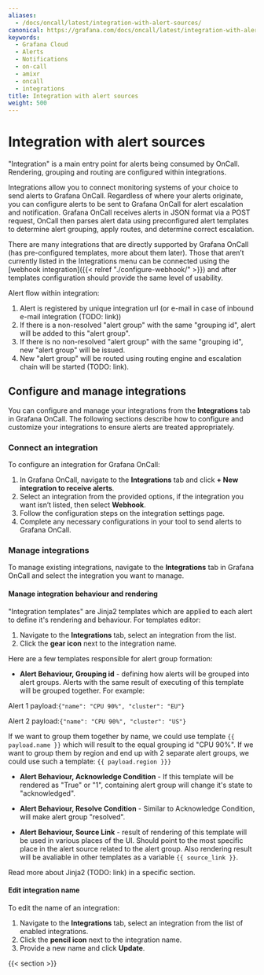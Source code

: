 ```yaml
---
aliases:
  - /docs/oncall/latest/integration-with-alert-sources/
canonical: https://grafana.com/docs/oncall/latest/integration-with-alert-sources/
keywords:
  - Grafana Cloud
  - Alerts
  - Notifications
  - on-call
  - amixr
  - oncall
  - integrations
title: Integration with alert sources
weight: 500
---
```


# Integration with alert sources

"Integration" is a main entry point for alerts being consumed by OnCall. Rendering, grouping and routing are configured within integrations.

Integrations allow you to connect monitoring systems of your choice to send alerts to Grafana OnCall. Regardless of where
your alerts originate, you can configure alerts to be sent to Grafana OnCall for alert escalation and notification.
Grafana OnCall receives alerts in JSON format via a POST request, OnCall then parses alert data using preconfigured
alert templates to determine alert grouping, apply routes, and determine correct escalation.

There are many integrations that are directly supported by Grafana OnCall (has pre-configured templates, more about them later). Those that aren’t currently listed in the
Integrations menu can be connected using the [webhook integration]({{< relref "./configure-webhook/" >}}) and after templates configuration should provide the same level of usability.

Alert flow within integration:
1. Alert is registered by unique integration url (or e-mail in case of inbound e-mail integration (TODO: link))
2. If there is a non-resolved "alert group" with the same "grouping id", alert will be added to this "alert group". 
3. If there is no non-resolved "alert group" with the same "grouping id", new "alert group" will be issued. 
4. New "alert group" will be routed using routing engine and escalation chain will be started (TODO: link).

## Configure and manage integrations

You can configure and manage your integrations from the **Integrations** tab in Grafana OnCall. The following sections
describe how to configure and customize your integrations to ensure alerts are treated appropriately.

### Connect an integration

To configure an integration for Grafana OnCall:

1. In Grafana OnCall, navigate to the **Integrations** tab and click **+ New integration to receive alerts**.
2. Select an integration from the provided options, if the integration you want isn’t listed, then select **Webhook**.
3. Follow the configuration steps on the integration settings page.
4. Complete any necessary configurations in your tool to send alerts to Grafana OnCall.

### Manage integrations

To manage existing integrations, navigate to the **Integrations** tab in Grafana OnCall and select the integration
you want to manage.

#### Manage integration behaviour and rendering

"Integration templates" are Jinja2 templates which are applied to each alert to define it's rendering and behaviour. For templates editor:
1. Navigate to the **Integrations** tab, select an integration from the list.
2. Click the **gear icon** next to the integration name.

Here are a few templates responsible for alert group formation:

- **Alert Behaviour, Grouping id** - defining how alerts will be grouped into alert groups. Alerts with the same result of executing of this template will be grouped together. For example:

Alert 1 payload:`{"name": "CPU 90%", "cluster": "EU"}`

Alert 2 payload:`{"name": "CPU 90%", "cluster": "US"}`

If we want to group them together by name, we could use template `{{ payload.name }}` which will result to the equal grouping id "CPU 90%". If we want to group them by region and end up with 2 separate alert groups, we could use such a template: `{{ payload.region }}}`

- **Alert Behaviour, Acknowledge Condition** - If this template will be rendered as "True" or "1", containing alert group will change it's state to "acknowledged".

- **Alert Behaviour, Resolve Condition** - Similar to Acknowledge Condition, will make alert group "resolved".

- **Alert Behaviour, Source Link** - result of rendering of this template will be used in various places of the UI. Should point to the most specific place in the alert source related to the alert group. Also rendering result will be avaliable in other templates as a variable `{{ source_link }}`.

Read more about Jinja2 (TODO: link) in a specific section.

#### Edit integration name

To edit the name of an integration:

1. Navigate to the **Integrations** tab, select an integration from the list of enabled integrations.
2. Click the **pencil icon** next to the integration name.
3. Provide a new name and click **Update**.

{{< section >}}
